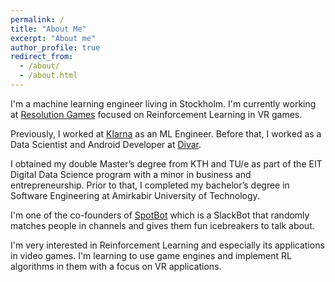 ```yaml
---
permalink: /
title: "About Me"
excerpt: "About me"
author_profile: true
redirect_from: 
  - /about/
  - /about.html
---
```


I'm a machine learning engineer living in Stockholm. I'm currently working at [Resolution Games](https://www.resolutiongames.com/) focused on Reinforcement Learning in VR games.

Previously, I worked at [Klarna](https://www.klarna.com/) as an ML Engineer. Before that, I worked as a Data Scientist and Android Developer at [Divar](https://divar.ir/).

I obtained my double Master’s degree from KTH and TU/e as part of the EIT Digital Data Science program with a minor in business and entrepreneurship. Prior to that, I completed my bachelor’s degree in Software Engineering at Amirkabir University of Technology.

I'm one of the co-founders of [SpotBot](https://spotbot-dev.slack.com/apps/A013AM33ADB-spotbot?tab=more_info) which is a SlackBot that randomly matches people in channels and gives them fun icebreakers to talk about.

I'm very interested in Reinforcement Learning and especially its applications in video games. I'm learning to use game engines and implement RL algorithms in them with a focus on VR applications.
